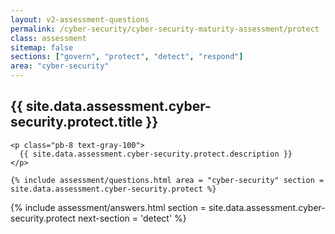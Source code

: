 ```yaml
---
layout: v2-assessment-questions
permalink: /cyber-security/cyber-security-maturity-assessment/protect
class: assessment
sitemap: false
sections: ["govern", "protect", "detect", "respond"]
area: "cyber-security"
---
```


<div class="bg-black">
  <div class="pt-10 px-6 md:px-10 border-b-[1px] border-b-purple-50">
    <h2 class="text-3xl font-semibold pb-2">
      {{ site.data.assessment.cyber-security.protect.title }}
    </h2>

    <p class="pb-8 text-gray-100">
      {{ site.data.assessment.cyber-security.protect.description }}
    </p>

    {% include assessment/questions.html area = "cyber-security" section = site.data.assessment.cyber-security.protect %}
  </div>
</div>

<div class="px-6 md:px-10 pb-5">
  {% include assessment/answers.html section = site.data.assessment.cyber-security.protect next-section = 'detect' %}
</div>